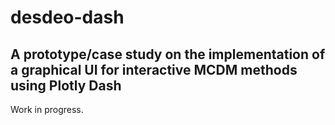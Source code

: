 # desdeo-dash
## A prototype/case study on the implementation of a graphical UI for interactive MCDM methods using Plotly Dash

Work in progress.
